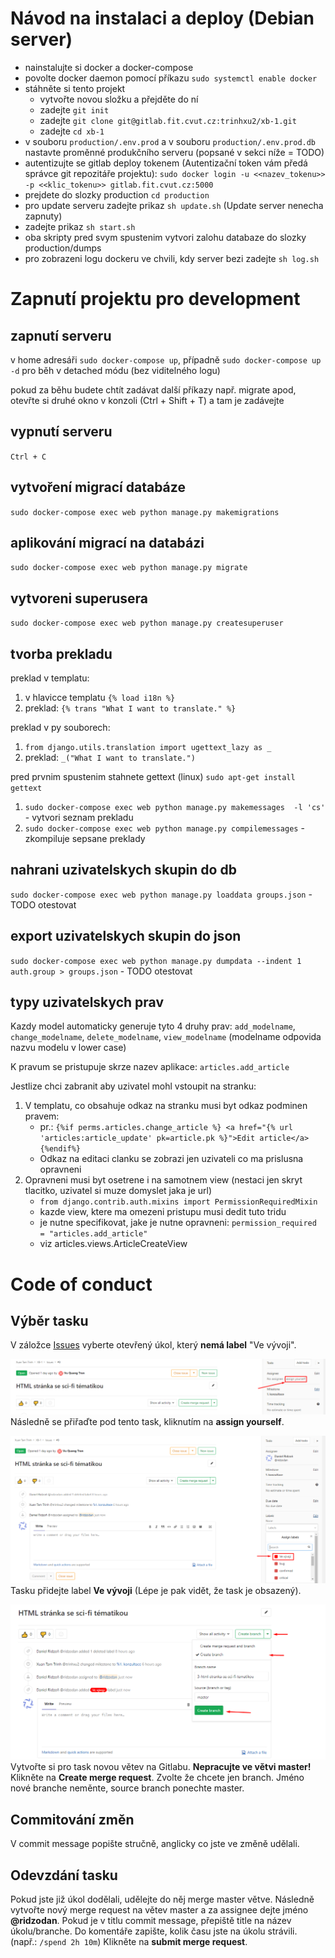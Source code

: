 Návod na instalaci a deploy (Debian server)
===========================================

- nainstalujte si docker a docker-compose
- povolte docker daemon pomocí příkazu `sudo systemctl enable docker`
- stáhněte si tento projekt
    - vytvořte novou složku a přejděte do ní
    - zadejte `git init`
    - zadejte `git clone git@gitlab.fit.cvut.cz:trinhxu2/xb-1.git`
    - zadejte `cd xb-1`
- v souboru `production/.env.prod` a v souboru `production/.env.prod.db` nastavte proměnné produkčního serveru (popsané v sekci níže = TODO)
- autentizujte se gitlab deploy tokenem (Autentizační token vám předá správce git repozitáře projektu): `sudo docker login -u <<nazev_tokenu>> -p <<klic_tokenu>> gitlab.fit.cvut.cz:5000`
- prejdete do slozky production `cd production`
- pro update serveru zadejte prikaz `sh update.sh` (Update server nenecha zapnuty)
- zadejte prikaz `sh start.sh`
- oba skripty pred svym spustenim vytvori zalohu databaze do slozky production/dumps
- pro zobrazeni logu dockeru ve chvili, kdy server bezi zadejte `sh log.sh`

Zapnutí projektu pro development
================================

zapnutí serveru
---------------
v home adresáři `sudo docker-compose up`, případně `sudo docker-compose up -d` pro běh v detached módu (bez viditelného logu)

pokud za běhu budete chtít zadávat další příkazy např. migrate apod, otevřte si druhé okno v konzoli (Ctrl + Shift + T) a tam je zadávejte

vypnutí serveru
---------------
`Ctrl + C`

vytvoření migrací databáze
--------------------------
`sudo docker-compose exec web python manage.py makemigrations`

aplikování migrací na databázi
------------------------------
`sudo docker-compose exec web python manage.py migrate`

vytvoreni superusera
--------------------
`sudo docker-compose exec web python manage.py createsuperuser`

tvorba prekladu
---------------
preklad v templatu:
 1. v hlavicce templatu `{% load i18n %}`
 2. preklad: `{% trans "What I want to translate." %}`

preklad v py souborech:
 1. `from django.utils.translation import ugettext_lazy as _`
 2. preklad: `_("What I want to translate.")`

pred prvnim spustenim stahnete gettext (linux) `sudo apt-get install gettext`
 1. `sudo docker-compose exec web python manage.py makemessages  -l 'cs'` - vytvori seznam prekladu
 2. `sudo docker-compose exec web python manage.py compilemessages` - zkompiluje sepsane preklady


nahrani uzivatelskych skupin do db
----------------------------------
`sudo docker-compose exec web python manage.py loaddata groups.json` - TODO otestovat

export uzivatelskych skupin do json
-----------------------------------
`sudo docker-compose exec web python manage.py dumpdata --indent 1 auth.group > groups.json` - TODO otestovat

typy uzivatelskych prav
-----------------------
Kazdy model automaticky generuje tyto 4 druhy prav:
`add_modelname`, `change_modelname`, `delete_modelname`, `view_modelname`
(modelname odpovida nazvu modelu v lower case)

K pravum se pristupuje skrze nazev aplikace: `articles.add_article`

Jestlize chci zabranit aby uzivatel mohl vstoupit na stranku:
1. V templatu, co obsahuje odkaz na stranku musi byt odkaz podminen pravem:
    - pr.: `{%if perms.articles.change_article %} <a href="{% url 'articles:article_update' pk=article.pk %}">Edit article</a> {%endif%}`
    - Odkaz na editaci clanku se zobrazi jen uzivateli co ma prislusna opravneni
2. Opravneni musi byt osetrene i na samotnem view (nestaci jen skryt tlacitko, uzivatel si muze domyslet jaka je url)
    - `from django.contrib.auth.mixins import PermissionRequiredMixin`
    - kazde view, ktere ma omezeni pristupu musi dedit tuto tridu
    - je nutne specifikovat, jake je nutne opravneni: `permission_required = "articles.add_article"`
    - viz articles.views.ArticleCreateView


Code of conduct
===============


Výběr tasku
-----------
V záložce [Issues](https://gitlab.fit.cvut.cz/trinhxu2/xb-1/issues) vyberte otevřený úkol, který **nemá label** "Ve vývoji".

![](images/assignEmployee.png)
Následně se přiřaďte pod tento task, kliknutím na **assign yourself**.

![](images/assignLabel.png)
Tasku přidejte label **Ve vývoji** (Lépe je pak vidět, že task je obsazený).

![](images/createBranch.png)
Vytvořte si pro task novou větev na Gitlabu. **Nepracujte ve větvi master!**
Klikněte na **Create merge request**.
Zvolte že chcete jen branch.
Jméno nové branche neměnte, source branch ponechte master.


Commitování změn
----------------
V commit message popište stručně, anglicky co jste ve změně udělali.


Odevzdání tasku
---------------
Pokud jste již úkol dodělali, udělejte do něj merge master větve.
Následně vytvořte nový merge request na větev master a za assignee dejte jméno **@ridzodan**.
Pokud je v titlu commit message, přepiště title na název úkolu/branche.
Do komentáře zapište, kolik času jste na úkolu strávili. (např.: `/spend 2h 10m`)
Klikněte na **submit merge request**.
